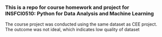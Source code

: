 ### This is a repo for course homework and project for INSFCI0510: Python for Data Analysis and Machine Learning

The course project was conducted using the same dataset as CEE project. The outcome was not ideal, which indicates low quality of dataset

